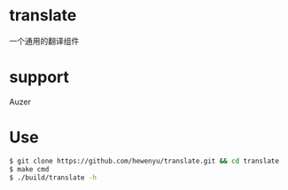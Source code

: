 # translate
一个通用的翻译组件

 
# support
Auzer


# Use

```bash
$ git clone https://github.com/hewenyu/translate.git && cd translate
$ make cmd
$ ./build/translate -h
```
